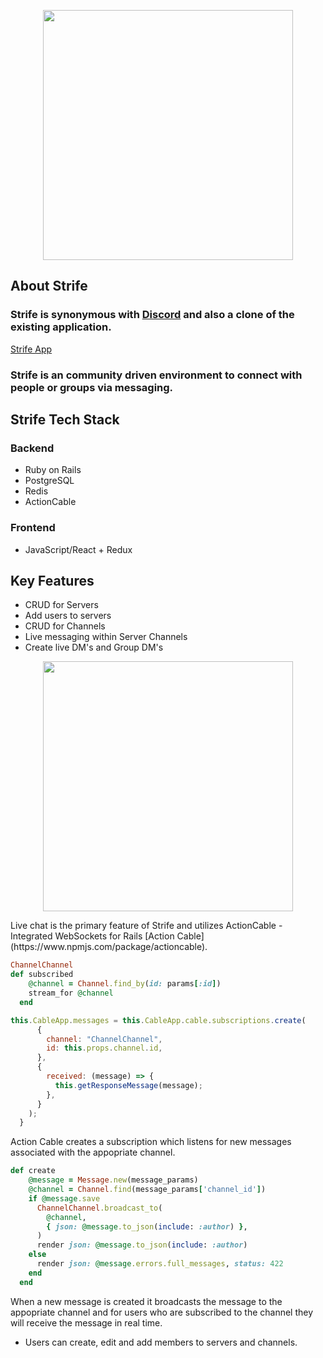 <p align="center"><a href="#" target="_blank"><img src="https://strifeapp.herokuapp.com/strifeapp_thumbnail.png" width="400"></a></p>

## About Strife

### Strife is synonymous with [Discord](https://discord.com) and also a clone of the existing application.

[Strife App](https://strifeapp.herokuapp.com/)

### Strife is an community driven environment to connect with people or groups via messaging.

## Strife Tech Stack

### Backend

- Ruby on Rails
- PostgreSQL
- Redis
- ActionCable

### Frontend

- JavaScript/React + Redux

## Key Features

- CRUD for Servers
- Add users to servers
- CRUD for Channels
- Live messaging within Server Channels
- Create live DM's and Group DM's

<p align="center"><a href="#" target="_blank"><img src="https://media.giphy.com/media/lIexU4K6lWBdFwYMP7/giphy.gif" width="400"></a></p>
Live chat is the primary feature of Strife and utilizes ActionCable - Integrated WebSockets for Rails [Action Cable](https://www.npmjs.com/package/actioncable).

```Ruby
ChannelChannel
def subscribed
    @channel = Channel.find_by(id: params[:id])
    stream_for @channel
  end
```

```Javascript
this.CableApp.messages = this.CableApp.cable.subscriptions.create(
      {
        channel: "ChannelChannel",
        id: this.props.channel.id,
      },
      {
        received: (message) => {
          this.getResponseMessage(message);
        },
      }
    );
  }
```

Action Cable creates a subscription which listens for new messages associated with the appopriate channel.

```Ruby
def create
    @message = Message.new(message_params)
    @channel = Channel.find(message_params['channel_id'])
    if @message.save
      ChannelChannel.broadcast_to(
        @channel,
        { json: @message.to_json(include: :author) },
      )
      render json: @message.to_json(include: :author)
    else
      render json: @message.errors.full_messages, status: 422
    end
  end
```

When a new message is created it broadcasts the message to the appopriate channel and for users who are subscribed to the channel they will receive the message in real time.

- Users can create, edit and add members to servers and channels.
